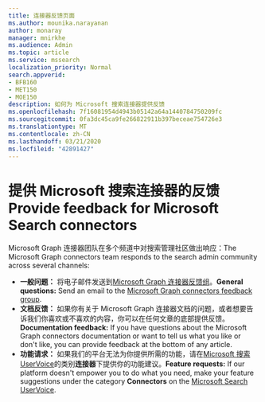 ```yaml
---
title: 连接器反馈页面
ms.author: mounika.narayanan
author: monaray
manager: mnirkhe
ms.audience: Admin
ms.topic: article
ms.service: mssearch
localization_priority: Normal
search.appverid:
- BFB160
- MET150
- MOE150
description: 如何为 Microsoft 搜索连接器提供反馈
ms.openlocfilehash: 7f16081954d4943b05142a64a1440784750209fc
ms.sourcegitcommit: 0fa3dc45ca9fe266822911b397beceae754726e3
ms.translationtype: MT
ms.contentlocale: zh-CN
ms.lasthandoff: 03/21/2020
ms.locfileid: "42891427"
---
```

# <a name="provide-feedback-for-microsoft-search-connectors"></a><span data-ttu-id="7f615-103">提供 Microsoft 搜索连接器的反馈</span><span class="sxs-lookup"><span data-stu-id="7f615-103">Provide feedback for Microsoft Search connectors</span></span>

<span data-ttu-id="7f615-104">Microsoft Graph 连接器团队在多个频道中对搜索管理社区做出响应：</span><span class="sxs-lookup"><span data-stu-id="7f615-104">The Microsoft Graph connectors team responds to the search admin community across several channels:</span></span>

* <span data-ttu-id="7f615-105">**一般问题：** 将电子邮件发送到[Microsoft Graph 连接器反馈组](mailto:MicrosoftGraphConnectorsFeedback@service.microsoft.com)。</span><span class="sxs-lookup"><span data-stu-id="7f615-105">**General questions:** Send an email to the [Microsoft Graph connectors feedback group](mailto:MicrosoftGraphConnectorsFeedback@service.microsoft.com).</span></span>
* <span data-ttu-id="7f615-106">**文档反馈：** 如果你有关于 Microsoft Graph 连接器文档的问题，或者想要告诉我们你喜欢或不喜欢的内容，你可以在任何文章的底部提供反馈。</span><span class="sxs-lookup"><span data-stu-id="7f615-106">**Documentation feedback:** If you have questions about the Microsoft Graph connectors documentation or want to tell us what you like or don't like, you can provide feedback at the bottom of any article.</span></span> 
* <span data-ttu-id="7f615-107">**功能请求：** 如果我们的平台无法为你提供所需的功能，请在<a href="https://microsoftsearch.uservoice.com/forums/926998-connectors" target="_blank" data-linktype="external">Microsoft 搜索 UserVoice</a>的类别**连接器**下提供你的功能建议。</span><span class="sxs-lookup"><span data-stu-id="7f615-107">**Feature requests:** If our platform doesn't empower you to do what you need, make your feature suggestions under the category **Connectors** on the <a href="https://microsoftsearch.uservoice.com/forums/926998-connectors" target="_blank" data-linktype="external">Microsoft Search UserVoice</a>.</span></span>


